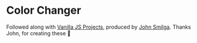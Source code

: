 # Color Changer

Followed along with [Vanilla JS Projects](https://www.vanillajavascriptprojects.com/), produced by [John Smilga](https://github.com/john-smilga). Thanks John, for creating these 🙌

